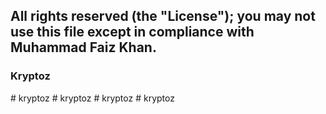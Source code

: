 ## All rights reserved (the "License"); you may not use this file except in compliance with Muhammad Faiz Khan. 
### Kryptoz
#   k r y p t o z  
 #   k r y p t o z  
 #   k r y p t o z  
 #   k r y p t o z  
 